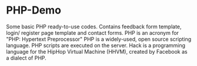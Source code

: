 # PHP-Demo
Some basic PHP ready-to-use codes.
Contains feedback form template, login/ register page template and contact forms.
PHP is an acronym for "PHP: Hypertext Preprocessor" PHP is a widely-used, open source scripting language. PHP scripts are executed on the server.
Hack is a programming language for the HipHop Virtual Machine (HHVM), created by Facebook as a dialect of PHP.
